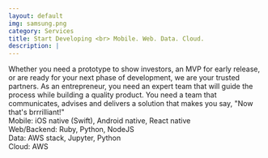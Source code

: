 ```yaml
---
layout: default
img: samsung.png
category: Services
title: Start Developing <br> Mobile. Web. Data. Cloud.
description: |
---
```

  Whether you need a prototype to show investors, an MVP for early release, or are ready for your next phase of development, we are your trusted partners. As an entrepreneur, you need an expert team that will guide the process while building a quality product. You need a team that communicates, advises and delivers a solution that makes you say, "Now that's brrrilliant!"
  <br>
  Mobile: iOS native (Swift), Android native, React native<br>
  Web/Backend: Ruby, Python, NodeJS <br>
  Data: AWS stack, Jupyter, Python <br>
  Cloud: AWS
  
